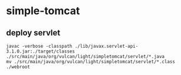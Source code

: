 # simple-tomcat

## deploy servlet

```shell
javac -verbose -classpath ./lib/javax.servlet-api-3.1.0.jar:./target/classes ./src/main/java/org/vulcan/light/simpletomcat/servlet/*.java
mv ./src/main/java/org/vulcan/light/simpletomcat/servlet/*.class ./webroot
```
